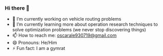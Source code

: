 ### Hi there 👋

- 🔭 I’m currently working on vehicle routing problems
- 🌱 I’m currently learning more about operation research techniques to solve optimization problems (we never stop discovering things) 
- 📫 How to reach me: [oscarale930719@gmail.com](mailto:oscarale930719@gmail.com)
- 😄 Pronouns: He/Him
- ⚡ Fun fact: I am a gymrat

<!--
**oscaralejandro1907/oscaralejandro1907** is a ✨ _special_ ✨ repository because its `README.md` (this file) appears on your GitHub profile.

Here are some ideas to get you started:

- 🔭 I’m currently working on ...
- 🌱 I’m currently learning ...
- 👯 I’m looking to collaborate on ...
- 🤔 I’m looking for help with ...
- 💬 Ask me about ...
- 📫 How to reach me: ...
- 😄 Pronouns: ...
- ⚡ Fun fact: ...
-->
